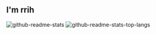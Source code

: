 ## I'm rrih
![github-readme-stats](https://github-readme-stats.vercel.app/api?username=rrih&show_icons=true&count_private=true&theme=dark)
![github-readme-stats-top-langs](https://github-readme-stats.vercel.app/api/top-langs/?username=rrih&layout=compact&theme=dark)